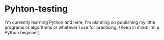 Pyhton-testing
==============
I'm currently learning Python and here, I'm planning on publishing my little programs or algorithms or whatever I use for practicing. (Keep in mind: I'm a Python beginner)
